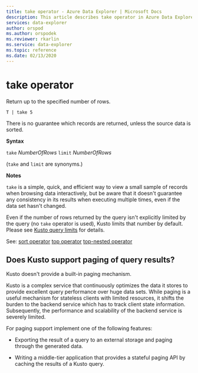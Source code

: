 ```yaml
---
title: take operator - Azure Data Explorer | Microsoft Docs
description: This article describes take operator in Azure Data Explorer.
services: data-explorer
author: orspod
ms.author: orspodek
ms.reviewer: rkarlin
ms.service: data-explorer
ms.topic: reference
ms.date: 02/13/2020
---
```

# take operator

Return up to the specified number of rows.

```kusto
T | take 5
```

There is no guarantee which records are returned, unless
the source data is sorted.

**Syntax**

`take` *NumberOfRows*
`limit` *NumberOfRows*

(`take` and `limit` are synonyms.)

**Notes**

`take` is a simple, quick, and efficient way to view a small sample of records
when browsing data interactively, but be aware that it doesn't guarantee any consistency
in its results when executing multiple times, even if the data set hasn't changed.

Even if the number of rows returned by the query isn't explicitly limited
by the query (no `take` operator is used), Kusto limits that number by default.
Please see [Kusto query limits](../concepts/querylimits.md) for details.

See:
[sort operator](sortoperator.md)
[top operator](topoperator.md)
[top-nested operator](topnestedoperator.md)

## Does Kusto support paging of query results?

Kusto doesn't provide a built-in paging mechanism.

Kusto is a complex service that continuously optimizes the data it stores to provide excellent query performance over huge data sets. While paging is a useful mechanism for stateless clients with limited
resources, it shifts the burden to the backend service which
has to track client state information. Subsequently, the performance
and scalability of the backend service is severely limited.

For paging support implement one of the following features:

* Exporting the result of a query to an external storage and paging through the
   generated data.

* Writing a middle-tier application that provides a stateful paging API by caching
   the results of a Kusto query.
